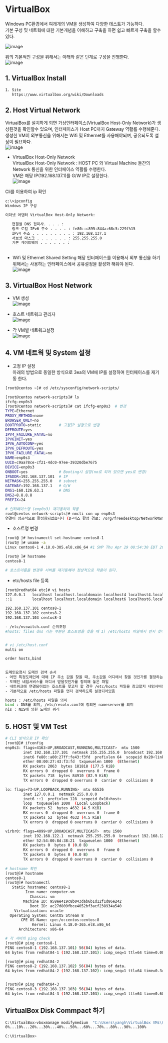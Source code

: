 # VirtualBox 
Windows PC환경에서 여래개의 VM을 생성하여 다양한 테스트가 가능하다.  
기본 구성 및 네트웍에 대한 기본개념을 이해하고 구축을 하면 쉽고 빠르게 구축을 할수 있다.  

![image](https://user-images.githubusercontent.com/39255123/155880305-9d9b3dbb-a86f-4867-9f5d-58ee10d7915a.png)


위의 기본적인 구성을 위해서는 아래와 같은 단계로 구성을 진행한다.  
![image](https://user-images.githubusercontent.com/39255123/155870665-96c42490-41f2-4bc6-bf17-33fb3e8fd31a.png)


## 1. VirtualBox Install 
``` bash
1. Site 
   https://www.virtualbox.org/wiki/Downloads
```

## 2. Host Virtual Network 
VirtualBox를 설치하게 되면 가상인터페이스(VirtualBox Host-Only Network)가 생성된것을 확인할수 있으며, 인터페이스가 Host PC까지 Gateway 역활를 수행해준다.  
생성한 VM이 외부통신을 위해서는 Wifi 및 Ethernet를 사용해야되며, 공유되도록 설정이 필요하다.  
![image](https://user-images.githubusercontent.com/39255123/155871008-e7811bf7-81f8-484a-b5b9-1453c7ea92de.png)

- VirtualBox Host-Only Network  
VirtualBox Host-Only Network : HOST PC 와 Virtual Machine 들간의 Network 통신을 위한 인터페이스 역활를 수행한다.  
VM은 해당 IP(192.168.137.1)를 G/W IP로 설정한다.    
![image](https://user-images.githubusercontent.com/39255123/155871386-91f0c502-5d9b-48a4-b5c3-62d36619ecf7.png)
  
Cli를 이용하여 ip 확인  
```bash
c:\>ipconfig
Windows IP 구성

이더넷 어댑터 VirtualBox Host-Only Network:

   연결별 DNS 접미사. . . . :
   링크-로컬 IPv6 주소 . . . . : fe80::c895:844a:68c5:229f%15
   IPv4 주소 . . . . . . . . . : 192.168.137.1
   서브넷 마스크 . . . . . . . : 255.255.255.0
   기본 게이트웨이 . . . . . . :
   
```
- Wifi 및 Ethernet Shared Setting 
해당 인터페이스를 이용해서 외부 통신을 하기 위해서는 사용하는 인터페이스에서 공유설정을 활성화 해줘야 된다.  
![image](https://user-images.githubusercontent.com/39255123/155872644-8589cfa3-df4c-41fe-9460-5fccb4e40b5a.png)



 
## 3. VirtualBox Host Network
- VM 생성  
![image](https://user-images.githubusercontent.com/39255123/155873014-2d44e6bb-110c-48ad-aae7-de79c7cf9ac5.png)

- 호스트 네트워크 관리자  
![image](https://user-images.githubusercontent.com/39255123/155873291-ac247aab-b741-4372-a65a-482e60f35f95.png)

- 각 VM별 네트워크설정  
![image](https://user-images.githubusercontent.com/39255123/155873398-48ebdacb-2954-46cd-a33a-9a029045e73a.png)



## 4. VM 네트웍 및 System 설정

- 고정 IP 설정   
아래의 방법으로 동일한 방식으로 3ea의 VM에 IP를 설정하여 인터페이스를 재기동 한다.  
```bash
[root@centos ~]# cd /etc/sysconfig/network-scripts/

[root@centos network-scripts]# ls
ifcfg-enp0s3
[root@centos network-scripts]# cat ifcfg-enp0s3  # 변경
TYPE=Ethernet
PROXY_METHOD=none
BROWSER_ONLY=no
BOOTPROTO=static        # 고정IP 설정으로 변경
DEFROUTE=yes
IPV4_FAILURE_FATAL=no
IPV6INIT=yes
IPV6_AUTOCONF=yes
IPV6_DEFROUTE=yes
IPV6_FAILURE_FATAL=no
NAME=enp0s3
UUID=c9aa78ce-cf21-4dc0-97ee-39320dbe7675
DEVICE=enp0s3
ONBOOT=yes              # Booting시 설정(no로 되어 있으면 yes로 변경)
IPADDR=192.168.137.101  # IP
NETMASK=255.255.255.0   # subnet 
GATEWAY=192.168.137.1   # G/W 
DNS1=168.126.63.1       # DNS
DNS2=8.8.8.8
PREFIX=24

# 인터페이스명 (enp0s3) 재기동하여 적용  
root@centos network-scripts]# nmcli con up enp0s3
연결이 성공적으로 활성화되었습니다 (D-버스 활성 경로: /org/freedesktop/NetworkManager/ActiveConnection/4)

```

- 호스트명 변경
```bash
[root@ ]# hostnamectl set-hostname centos8-1
[root@ ]# uname -a
Linux centos8-1 4.18.0-305.el8.x86_64 #1 SMP Thu Apr 29 08:54:30 EDT 2021 x86_64 x86_64 x86_64 GNU/Linux

[root@ ]# hostname
centos8-1

# 호스트이름을 변경후 서버를 재기동해야 정상적으로 적용이 된다.
```

- etc/hosts file 등록
```bash
[root@redhat84 etc]# vi hosts
127.0.0.1   localhost localhost.localdomain localhost4 localhost4.localdomain4
::1         localhost localhost.localdomain localhost6 localhost6.localdomain6

192.168.137.101 centos8-1
192.168.137.102 centos8-2
192.168.137.103 centos8-3

- /etc/nsswitch.conf 순위조정
#hosts: files dns 라는 부분은 호스트명을 찾을 때 1) /etc/hosts 파일에서 먼저 찾아보고 2) DNS에서 찾겠다는 뜻이다.


# vi /etc/host.conf
multi on

order hosts,bind
 

도메인요청시 도메인 검색 순서
- 어떤 특정도메인에 대해 IP 주소 값을 찾을 때, 주소값을 어디에서 찾을 것인가를 결정하는 파일 (해석 방법 및 순서 지정)
- 도메인 네임서비스를 어디서 받을것인가를 정의해 놓은 파일
- 네트워크에 연결되어있는 호스트를 찾고자 할 경우 /etc/hosts 파일을 참고할지 네임서버에 질의를 할지의 순서를 결정
- 기본적으로 /etc/hosts 파일을 먼저 검색하도록 설정되어있음

hosts : /etc/hosts 파일을 의미
bind : DNS를 의미, /etc/resolv.conf에 정의된 nameserver를 의미
nis : NIS에 의한 도메인 쿼리
```



## 5. HOST 및 VM Test  
```bash
# CLI 방식으로 IP 확인
[root@]# ifconfig
enp0s3: flags=4163<UP,BROADCAST,RUNNING,MULTICAST>  mtu 1500
        inet 192.168.137.101  netmask 255.255.255.0  broadcast 192.168.137.255
        inet6 fe80::a00:27ff:fe43:f3fd  prefixlen 64  scopeid 0x20<link>
        ether 08:00:27:43:f3:fd  txqueuelen 1000  (Ethernet)
        RX packets 2063  bytes 181818 (177.5 KiB)
        RX errors 0  dropped 0  overruns 0  frame 0
        TX packets 718  bytes 84910 (82.9 KiB)
        TX errors 0  dropped 0 overruns 0  carrier 0  collisions 0

lo: flags=73<UP,LOOPBACK,RUNNING>  mtu 65536
        inet 127.0.0.1  netmask 255.0.0.0
        inet6 ::1  prefixlen 128  scopeid 0x10<host>
        loop  txqueuelen 1000  (Local Loopback)
        RX packets 52  bytes 4632 (4.5 KiB)
        RX errors 0  dropped 0  overruns 0  frame 0
        TX packets 52  bytes 4632 (4.5 KiB)
        TX errors 0  dropped 0 overruns 0  carrier 0  collisions 0

virbr0: flags=4099<UP,BROADCAST,MULTICAST>  mtu 1500
        inet 192.168.122.1  netmask 255.255.255.0  broadcast 192.168.122.255
        ether 52:54:00:8d:38:21  txqueuelen 1000  (Ethernet)
        RX packets 0  bytes 0 (0.0 B)
        RX errors 0  dropped 0  overruns 0  frame 0
        TX packets 0  bytes 0 (0.0 B)
        TX errors 0  dropped 0 overruns 0  carrier 0  collisions 0
        
# hostname 확인
[root@]# hostname
centos8-1
[root@]# hostnamectl
   Static hostname: centos8-1
         Icon name: computer-vm
           Chassis: vm
        Machine ID: 958ee419c8b043dab6b1d12f1d86e242
           Boot ID: ac27d809fbce4052bf3acf238934a540
    Virtualization: oracle
  Operating System: CentOS Stream 8
       CPE OS Name: cpe:/o:centos:centos:8
            Kernel: Linux 4.18.0-365.el8.x86_64
      Architecture: x86-64

# 각 서버의 ping check
[root@]# ping centos8-1
PING centos8-1 (192.168.137.101) 56(84) bytes of data.
64 bytes from redhat84-1 (192.168.137.101): icmp_seq=1 ttl=64 time=0.081 ms

[root@]# ping redhat84-2
PING centos8-2 (192.168.137.102) 56(84) bytes of data.
64 bytes from redhat84-2 (192.168.137.102): icmp_seq=1 ttl=64 time=0.344 ms


[root@]# ping redhat84-3
PING centos8-3 (192.168.137.103) 56(84) bytes of data.
64 bytes from redhat84-3 (192.168.137.103): icmp_seq=1 ttl=64 time=0.681 ms

```

## VirtualBox Disk Commpact 하기
```bash
C:\VirtualBox>vboxmanage modifymedium  "C:\Users\yangh\VirtualBox VMs\Centos8-120-dns\Centos8-120-dns-disk1.vdi" --compact
0%...10%...20%...30%...40%...50%...60%...70%...80%...90%...100%

C:\VirtualBox>
```

